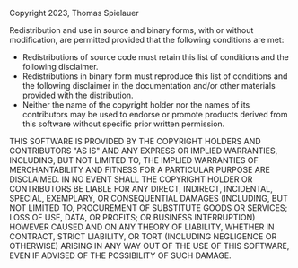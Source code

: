 Copyright 2023, Thomas Spielauer

Redistribution and use in source and binary forms, with or without modification,
are permitted provided that the following conditions are met:

* Redistributions of source code must retain this list of conditions and the
  following disclaimer.
* Redistributions in binary form must reproduce this list of conditions and the
  following disclaimer in the documentation and/or other materials provided with
  the distribution.
* Neither the name of the copyright holder nor the names of its contributors may
  be used to endorse or promote products derived from this software without
	specific prior written permission.

THIS SOFTWARE IS PROVIDED BY THE COPYRIGHT HOLDERS AND CONTRIBUTORS "AS IS" AND
ANY EXPRESS OR IMPLIED WARRANTIES, INCLUDING, BUT NOT LIMITED TO, THE IMPLIED
WARRANTIES OF MERCHANTABILITY AND FITNESS FOR A PARTICULAR PURPOSE ARE
DISCLAIMED. IN NO EVENT SHALL THE COPYRIGHT HOLDER OR CONTRIBUTORS BE LIABLE FOR
ANY DIRECT, INDIRECT, INCIDENTAL, SPECIAL, EXEMPLARY, OR CONSEQUENTIAL
DAMAGES (INCLUDING, BUT NOT LIMITED TO, PROCUREMENT OF SUBSTITUTE GOODS OR
SERVICES; LOSS OF USE, DATA, OR PROFITS; OR BUSINESS INTERRUPTION) HOWEVER
CAUSED AND ON ANY THEORY OF LIABILITY, WHETHER IN CONTRACT, STRICT LIABILITY,
OR TORT (INCLUDING NEGLIGENCE OR OTHERWISE) ARISING IN ANY WAY OUT OF THE USE
OF THIS SOFTWARE, EVEN IF ADVISED OF THE POSSIBILITY OF SUCH DAMAGE.
